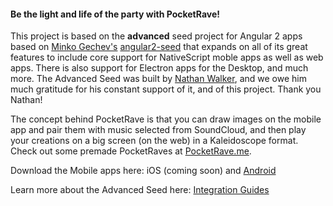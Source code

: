#### Be the light and life of the party with PocketRave!  

This project is based on the **advanced** seed project for Angular 2 apps based on [Minko Gechev's](https://github.com/mgechev) [angular2-seed](https://github.com/mgechev/angular2-seed) that expands on all of its great features to include core support for NativeScript moble apps as well as web apps. There is also support for Electron apps for the Desktop, and much more. The Advanced Seed was built by [Nathan Walker](https://github.com/NathanWalker/angular2-seed-advanced), and we owe him much gratitude for his constant support of it, and of this project. Thank you Nathan!

The concept behind PocketRave is that you can draw images on the mobile app and pair them with music selected from SoundCloud, and then play your creations on a big screen (on the web) in a Kaleidoscope format. Check out some premade PocketRaves at
[PocketRave.me](http://PocketRave.me).

Download the Mobile apps here: iOS (coming soon) and [Android](https://play.google.com/store/apps/details?id=com.ladeezfirstmedia.pocketrave)

Learn more about the Advanced Seed here: [Integration Guides](https://github.com/NathanWalker/angular2-seed-advanced/wiki)

